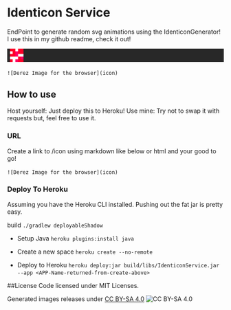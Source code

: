 # Identicon Service
EndPoint to generate random svg animations using the IdenticonGenerator! I use this in my github readme, check it out!

![Derez Image for Git hub](./derezTri.svg)

```
![Derez Image for the browser](icon)
```

## How to use
Host yourself: Just deploy this to Heroku!
Use mine: Try not to swap it with requests but, feel free to use it.

### URL
Create a link to /icon  using markdown like below or html and your good to go!

``` ![Derez Image for the browser](icon) ```


### Deploy To Heroku
Assuming you have the Heroku CLI installed. Pushing out the fat jar is pretty easy.

build
``` ./gradlew deployableShadow ```

* Setup Java
``` heroku plugins:install java ```

* Create a new space
``` heroku create --no-remote ```

* Deploy to Heroku
 ``` heroku deploy:jar build/libs/IdenticonService.jar --app <APP-Name-returned-from-create-above> ```


##License
Code licensed under MIT Licenses.

Generated images releases under [CC BY-SA 4.0](https://creativecommons.org/licenses/by-sa/4.0/legalcode) ![CC BY-SA 4.0](https://archive.org/images/cc/cc.png)
